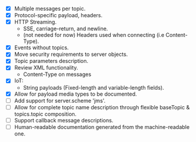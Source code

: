 - [x] Multiple messages per topic.
- [x] Protocol-specific payload, headers.
- [x] HTTP Streaming.
  * SSE, carriage-return, and newline.
  * (not needed for now) Headers used when connecting (i.e Content-Type).
- [x] Events without topics.
- [x] Move security requirements to server objects.
- [x] Topic parameters description.
- [x] Review XML functionality.
  * Content-Type on messages
- [x] IoT:
  * String payloads (Fixed-length and variable-length fields).
- [x] Allow for payload media types to be documented.
- [ ] Add support for server.scheme 'jms'.
- [ ] Allow for complete topic name description through flexible baseTopic & topics.topic composition.
- [ ] Support callback message descriptions.
- [ ] Human-readable documentation generated from the machine-readable one.